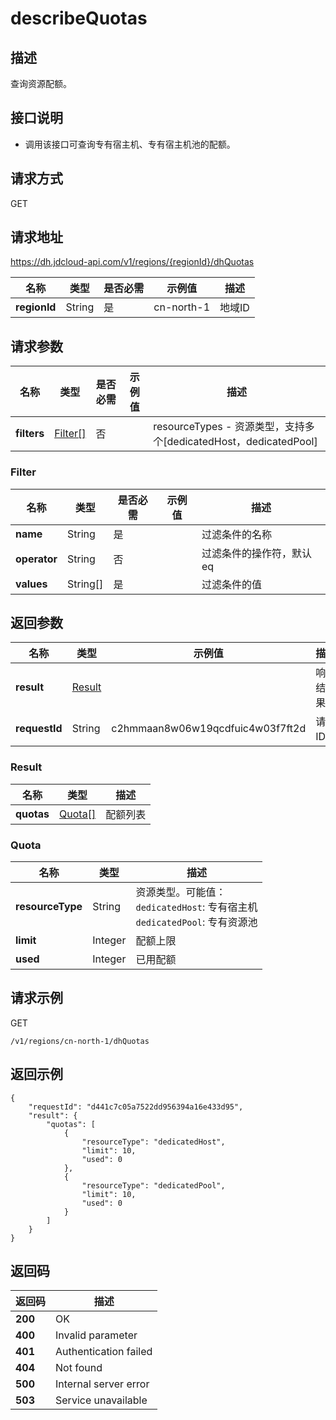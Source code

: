 # describeQuotas


## 描述
查询资源配额。

## 接口说明
- 调用该接口可查询专有宿主机、专有宿主机池的配额。


## 请求方式
GET

## 请求地址
https://dh.jdcloud-api.com/v1/regions/{regionId}/dhQuotas

|名称|类型|是否必需|示例值|描述|
|---|---|---|---|---|
|**regionId**|String|是|cn-north-1 |地域ID|

## 请求参数
|名称|类型|是否必需|示例值|描述|
|---|---|---|---|---|
|**filters**|[Filter[]](#filter)|否| |resourceTypes - 资源类型，支持多个[dedicatedHost，dedicatedPool]<br>|

### <div id="Filter">Filter</div>
|名称|类型|是否必需|示例值|描述|
|---|---|---|---|---|
|**name**|String|是| |过滤条件的名称|
|**operator**|String|否| |过滤条件的操作符，默认eq|
|**values**|String[]|是| |过滤条件的值|

## 返回参数
|名称|类型|示例值|描述|
|---|---|---|---|
|**result**|[Result](describeQuotas#user-content-2)| |响应结果。|
|**requestId**|String|c2hmmaan8w06w19qcdfuic4w03f7ft2d|请求ID。|

### <div id="Result">Result</div>
|名称|类型|描述|
|---|---|---|
|**quotas**|[Quota[]](#quota)|配额列表|
### <div id="Quota">Quota</div>
|名称|类型|描述|
|---|---|---|
|**resourceType**|String|资源类型。可能值：<br> `dedicatedHost`: 专有宿主机 <br> `dedicatedPool`: 专有资源池|
|**limit**|Integer|配额上限|
|**used**|Integer|已用配额|

## 请求示例
GET

```
/v1/regions/cn-north-1/dhQuotas
```



## 返回示例
```
{
    "requestId": "d441c7c05a7522dd956394a16e433d95",
    "result": {
        "quotas": [
            {
                "resourceType": "dedicatedHost",
                "limit": 10,
                "used": 0
            },
            {
                "resourceType": "dedicatedPool",
                "limit": 10,
                "used": 0
            }
        ]
    }
}
```

## 返回码
|返回码|描述|
|---|---|
|**200**|OK|
|**400**|Invalid parameter|
|**401**|Authentication failed|
|**404**|Not found|
|**500**|Internal server error|
|**503**|Service unavailable|
